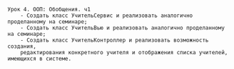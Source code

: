     Урок 4. ООП: Обобщения. ч1
        - Создать класс УчительСервис и реализовать аналогично проделанному на семинаре;
        - Создать класс УчительВью и реализовать аналогично проделанному на семинаре;
        - Создать класс УчительКонтроллер и реализовать возможность создания, 
        редактирования конкретного учителя и отображения списка учителей, имеющихся в системе.
    

